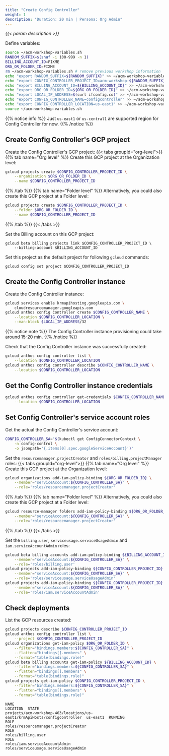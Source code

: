 ```yaml
---
title: "Create Config Controller"
weight: 1
description: "Duration: 20 min | Persona: Org Admin"
---
```

_{{< param description >}}_

Define variables:
```Bash
source ~/acm-workshop-variables.sh
RANDOM_SUFFIX=$(shuf -i 100-999 -n 1)
BILLING_ACCOUNT_ID=FIXME
ORG_OR_FOLDER_ID=FIXME
rm ~/acm-workshop-variables.sh # remove previous workshop information
echo "export RANDOM_SUFFIX=${RANDOM_SUFFIX}" >> ~/acm-workshop-variables.sh
echo "export CONFIG_CONTROLLER_PROJECT_ID=acm-workshop-${RANDOM_SUFFIX}" >> ~/acm-workshop-variables.sh
echo "export BILLING_ACCOUNT_ID=${BILLING_ACCOUNT_ID}" >> ~/acm-workshop-variables.sh
echo "export ORG_OR_FOLDER_ID=${ORG_OR_FOLDER_ID}" >> ~/acm-workshop-variables.sh
echo "export LOCAL_IP_ADDRESS=$(curl ifconfig.co)" >> ~/acm-workshop-variables.sh
echo "export CONFIG_CONTROLLER_NAME=configcontroller" >> ~/acm-workshop-variables.sh
echo "export CONFIG_CONTROLLER_LOCATION=us-east1" >> ~/acm-workshop-variables.sh
source ~/acm-workshop-variables.sh
```
{{% notice info %}}
Just `us-east1` or `us-central1` are supported region for Config Controller for now.
{{% /notice %}}

## Create Config Controller's GCP project

Create the Config Controller's GCP project:
{{< tabs groupId="org-level">}}
{{% tab name="Org level" %}}
Create this GCP project at the Organization level:
```Bash
gcloud projects create $CONFIG_CONTROLLER_PROJECT_ID \
    --organization $ORG_OR_FOLDER_ID \
    --name $CONFIG_CONTROLLER_PROJECT_ID
```
{{% /tab %}}
{{% tab name="Folder level" %}}
Alternatively, you could also create this GCP project at a Folder level:
```Bash
gcloud projects create $CONFIG_CONTROLLER_PROJECT_ID \
    --folder $ORG_OR_FOLDER_ID \
    --name $CONFIG_CONTROLLER_PROJECT_ID
```
{{% /tab %}}
{{< /tabs >}}

Set the Billing account on this GCP project: 
```
gcloud beta billing projects link $CONFIG_CONTROLLER_PROJECT_ID \
    --billing-account $BILLING_ACCOUNT_ID
```

Set this project as the default project for following `gcloud` commands:
```
gcloud config set project $CONFIG_CONTROLLER_PROJECT_ID
```

## Create the Config Controller instance

Create the Config Controller instance:
```Bash
gcloud services enable krmapihosting.googleapis.com \
    cloudresourcemanager.googleapis.com
gcloud anthos config controller create $CONFIG_CONTROLLER_NAME \
    --location $CONFIG_CONTROLLER_LOCATION \
    --man-block $LOCAL_IP_ADDRESS/32
```
{{% notice note %}}
The Config Controller instance provisioning could take around 15-20 min.
{{% /notice %}}

Check that the Config Controller instance was successfully created:
```Bash
gcloud anthos config controller list \
    --location $CONFIG_CONTROLLER_LOCATION
gcloud anthos config controller describe $CONFIG_CONTROLLER_NAME \
    --location $CONFIG_CONTROLLER_LOCATION
```

## Get the Config Controller instance credentials

```Bash
gcloud anthos config controller get-credentials $CONFIG_CONTROLLER_NAME \
    --location $CONFIG_CONTROLLER_LOCATION
```

## Set Config Controller's service account roles

Get the actual the Config Controller's service account:
```Bash
CONFIG_CONTROLLER_SA="$(kubectl get ConfigConnectorContext \
    -n config-control \
    -o jsonpath='{.items[0].spec.googleServiceAccount}')"
```

Set the `resourcemanager.projectCreator` and `roles/billing.projectManager` roles:
{{< tabs groupId="org-level">}}
{{% tab name="Org level" %}}
Create this GCP project at the Organization level:
```Bash
gcloud organizations add-iam-policy-binding ${ORG_OR_FOLDER_ID} \
    --member="serviceAccount:${CONFIG_CONTROLLER_SA}" \
    --role='roles/resourcemanager.projectCreator'
```
{{% /tab %}}
{{% tab name="Folder level" %}}
Alternatively, you could also create this GCP project at a Folder level:
```Bash
gcloud resource-manager folders add-iam-policy-binding ${ORG_OR_FOLDER_ID} \
    --member="serviceAccount:${CONFIG_CONTROLLER_SA}" \
    --role='roles/resourcemanager.projectCreator'
```
{{% /tab %}}
{{< /tabs >}}

Set the `billing.user`, `serviceusage.serviceUsageAdmin` and `iam.serviceAccountAdmin` roles:
```Bash
gcloud beta billing accounts add-iam-policy-binding ${BILLING_ACCOUNT_ID} \
    --member="serviceAccount:${CONFIG_CONTROLLER_SA}" \
    --role='roles/billing.user'
gcloud projects add-iam-policy-binding ${CONFIG_CONTROLLER_PROJECT_ID} \
    --member="serviceAccount:${CONFIG_CONTROLLER_SA}" \
    --role='roles/serviceusage.serviceUsageAdmin'
gcloud projects add-iam-policy-binding ${CONFIG_CONTROLLER_PROJECT_ID} \
    --member="serviceAccount:${CONFIG_CONTROLLER_SA}" \
    --role='roles/iam.serviceAccountAdmin'
```

## Check deployments

List the GCP resources created:
```Bash
gcloud projects describe $CONFIG_CONTROLLER_PROJECT_ID
gcloud anthos config controller list \
    --project $CONFIG_CONTROLLER_PROJECT_ID
gcloud organizations get-iam-policy $ORG_OR_FOLDER_ID \
    --filter="bindings.members:${CONFIG_CONTROLLER_SA}" \
    --flatten="bindings[].members" \
    --format="table(bindings.role)"
gcloud beta billing accounts get-iam-policy ${BILLING_ACCOUNT_ID} \
    --filter="bindings.members:${CONFIG_CONTROLLER_SA}" \
    --flatten="bindings[].members" \
    --format="table(bindings.role)"
gcloud projects get-iam-policy $CONFIG_CONTROLLER_PROJECT_ID \
    --filter="bindings.members:${CONFIG_CONTROLLER_SA}" \
    --flatten="bindings[].members" \
    --format="table(bindings.role)"
```
```Plaintext
NAME                                                                       LOCATION  STATE
projects/acm-workshop-463/locations/us-east1/krmApiHosts/configcontroller  us-east1  RUNNING
ROLE
roles/resourcemanager.projectCreator
ROLE
roles/billing.user
ROLE
roles/iam.serviceAccountAdmin
roles/serviceusage.serviceUsageAdmin
```